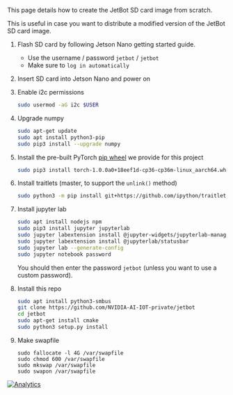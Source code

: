 This page details how to create the JetBot SD card image from scratch.

This is useful in case you want to distribute a modified version of the JetBot SD card image.

1. Flash SD card by following Jetson Nano getting started guide.  
    * Use the username / password ``jetbot`` / ``jetbot``
    * Make sure to ``log in automatically``
2. Insert SD card into Jetson Nano and power on
3. Enable i2c permissions
    
    ```bash
    sudo usermod -aG i2c $USER
    ```
4. Upgrade numpy
    ```bash
    sudo apt-get update
    sudo apt install python3-pip
    sudo pip3 install --upgrade numpy
    ```

4. Install the pre-built PyTorch [pip wheel](https://drive.google.com/open?id=1Eq641Jqb2Q0KBKsVpAhU-vxB_Mqcfrjd) we provide for this project

    ```bash
    sudo pip3 install torch-1.0.0a0+18eef1d-cp36-cp36m-linux_aarch64.whl
    ```
5. Install traitlets (master, to support the ``unlink()`` method)

    ```bash
    sudo python3 -m pip install git+https://github.com/ipython/traitlets@master
    ```
6. Install jupyter lab

    ```bash
    sudo apt install nodejs npm
    sudo pip3 install jupyter jupyterlab
    sudo jupyter labextension install @jupyter-widgets/jupyterlab-manager
    sudo jupyter labextension install @jupyterlab/statusbar
    sudo jupyter lab --generate-config
    sudo jupyter notebook password
    ```
    You should then enter the password ``jetbot`` (unless you want to use a custom password).
7. Install this repo

    ```bash
    sudo apt install python3-smbus
    git clone https://github.com/NVIDIA-AI-IOT-private/jetbot
    cd jetbot
    sudo apt-get install cmake
    sudo python3 setup.py install
    ```
8. Make swapfile
    ```
    sudo fallocate -l 4G /var/swapfile
    sudo chmod 600 /var/swapfile
    sudo mkswap /var/swapfile
    sudo swapon /var/swapfile
    ```
    

[![Analytics](https://ga-beacon.appspot.com/UA-135919510-1/jetbot/wiki/Create-SD-Card-Image-From-Scratch/?pixel)](https://github.com/igrigorik/ga-beacon)